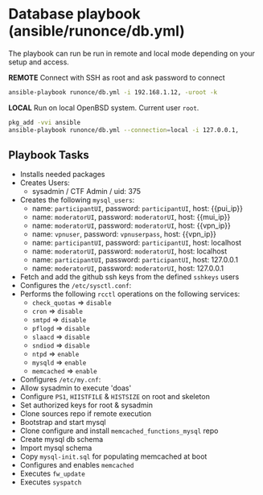 # Database playbook (ansible/runonce/db.yml)

The playbook can run be run in remote and local mode depending on your setup
and access.

**REMOTE**
Connect with SSH as root and ask password to connect
```sh
ansible-playbook runonce/db.yml -i 192.168.1.12, -uroot -k
```

**LOCAL**
Run on local OpenBSD system. Current user `root`.
```sh
pkg_add -vvi ansible
ansible-playbook runonce/db.yml --connection=local -i 127.0.0.1,
```


## Playbook Tasks

* Installs needed packages
* Creates Users:
  * sysadmin / CTF Admin / uid: 375
* Creates the following `mysql_users`:
  * name: `participantUI`, password: `participantUI`, host:  {{pui_ip}}
  * name: `moderatorUI`, password: `moderatorUI`, host: {{mui_ip}}
  * name: `moderatorUI`, password: `moderatorUI`, host: {{vpn_ip}}
  * name: `vpnuser`, password: `vpnuserpass`, host: {{vpn_ip}}
  * name: `participantUI`, password: `participantUI`, host: localhost
  * name: `moderatorUI`, password: `moderatorUI`, host: localhost
  * name: `participantUI`, password: `participantUI`, host: 127.0.0.1
  * name: `moderatorUI`, password: `moderatorUI`, host: 127.0.0.1
* Fetch and add the github ssh keys from the defined `sshkeys` users
* Configures the `/etc/sysctl.conf`:
* Performs the following `rcctl` operations on the following services:
  * `check_quotas` => `disable`
  * `cron` => `disable`
  * `smtpd` => `disable`
  * `pflogd` => `disable`
  * `slaacd` => `disable`
  * `sndiod` => `disable`
  * `ntpd` => `enable`
  * `mysqld` => `enable`
  * `memcached` => `enable`
* Configures `/etc/my.cnf`:
* Allow sysadmin to execute 'doas'
* Configure `PS1`, `HIISTFILE` & `HISTSIZE` on root and skeleton
* Set authorized keys for root & sysadmin
* Clone sources repo if remote execution
* Bootstrap and start mysql
* Clone configure and install `memcached_functions_mysql` repo
* Create mysql db schema
* Import mysql schema
* Copy `mysql-init.sql` for populating memcached at boot
* Configures and enables `memcached`
* Executes `fw_update`
* Executes `syspatch`
